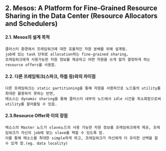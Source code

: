 ## 2. Mesos: A Platform for Fine-Grained Resource Sharing in the Data Center (Resource Allocators and Schedulers)

#### 2.1. Mesos의 설계 목적

    클러스터 환경에서 프레임워크에 대한 효율적인 자원 분배를 위해 설계됨.
    job에 있는 task 단위로 allocation하는 fine-grained sharing,
    프레임워크에게 사용가능한 자원 정보를 제공하고 어떤 자원을 쓰게 할지 결정하게 하는 resource offers를 사용함.

#### 2.2. 다른 프레임워크(스파크, 하둡 등)와의 차이점

    다른 프레임워크는 static partitioning을 통해 자원을 사용하므로 노드들의 utility를 최대한 활용하지 못하는 반면,
    메소스는 dynamic sharing을 통해 클러스터 내부의 노드에서 idle 시간을 최소화함으로써 utility를 끌어올릴 수 있음.

#### 2.3.Resource Offer와 이의 장점

    메소스의 Master 노드가 slave노드의 사용 가능한 자원 정보를 프레임워크에게 제공, 프레임워크가 자신의 job에 맞는 slave를 택할 수 있도록 함.
    이를 통해 메소스를 최대한 simple하게 하고, 프레임워크가 자신에게 더 유리한 선택을 할 수 있게 함.(eg. data locality)
